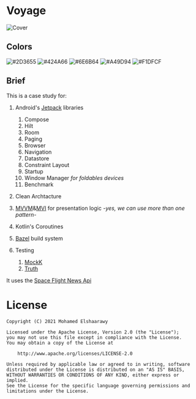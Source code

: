 # Voyage
![Cover](./designs/voyage_cover.png)

## Colors
![#2D3655](http://placehold.it/150x40/2D3655/FFFFFF?text=2D3655)
![#424A66](http://placehold.it/150x40/424A66/FFFFFF?text=424A66)
![#6E6B64](http://placehold.it/150x40/6E6B64/FFFFFF?text=6E6B64)
![#A49D94](http://placehold.it/150x40/A49D94/FFFFFF?text=A49D94)
![#F1DFCF](http://placehold.it/150x40/F1DFCF/FFFFFF?text=F1DFCF)

## Brief
This is a case study for:
1. Android's [Jetpack](https://developer.android.com/jetpack?gclid=CjwKCAjw7--KBhAMEiwAxfpkWBXrXwunvBWDAlvA7MEPjgEx7sdOEpR1-wYX-JShxNisk70XTgJNxhoCSyYQAvD_BwE&gclsrc=aw.ds) libraries
    1. Compose
    2. Hilt
    3. Room
    4. Paging
    5. Browser
    6. Navigation
    7. Datastore
    8. Constraint Layout
    9. Startup
    10. Window Manager _for foldables devices_
    11. Benchmark

2. Clean Archtacture
3. [MVVM](https://en.wikipedia.org/wiki/Model%E2%80%93view%E2%80%93viewmodel)&[MVI](https://proandroiddev.com/android-model-view-intent-with-kotlin-flow-ca5945316ec)  for presentation logic _-yes, we can use more than one pattern-_
4. Kotlin's Coroutines
5. [Bazel](https://bazel.build/) build system
6. Testing
    1. [MockK](https://github.com/mockk/mockk)
    2. [Truth](https://truth.dev/)

It uses the [Space Flight News Api](https://www.spaceflightnewsapi.net/)

License
=======
    Copyright (C) 2021 Mohamed Elshaarawy

    Licensed under the Apache License, Version 2.0 (the "License");
    you may not use this file except in compliance with the License.
    You may obtain a copy of the License at

        http://www.apache.org/licenses/LICENSE-2.0

    Unless required by applicable law or agreed to in writing, software
    distributed under the License is distributed on an "AS IS" BASIS,
    WITHOUT WARRANTIES OR CONDITIONS OF ANY KIND, either express or implied.
    See the License for the specific language governing permissions and
    limitations under the License.
